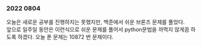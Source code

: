 ### 2022 0804

오늘은 새로운 공부를 진행하지는 못했지만, 백준에서 쉬운 브론즈 문제를 풀었다.  
앞으로 일주일 동안은 이런식으로 쉬운 문제를 풀어서 python문법을 까먹지 않게끔 하도록 하겠다.
오늘 푼 문제는 10872 번 문제이다.  
